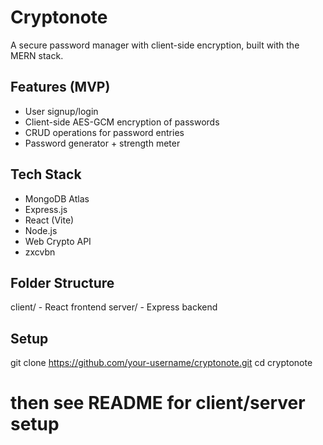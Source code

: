 
# Cryptonote
A secure password manager with client-side encryption, built with the MERN stack.

## Features (MVP)
- User signup/login
- Client-side AES-GCM encryption of passwords
- CRUD operations for password entries
- Password generator + strength meter

## Tech Stack
- MongoDB Atlas
- Express.js
- React (Vite)
- Node.js
- Web Crypto API
- zxcvbn

## Folder Structure
client/ - React frontend
server/ - Express backend

## Setup
git clone https://github.com/your-username/cryptonote.git
cd cryptonote
# then see README for client/server setup

